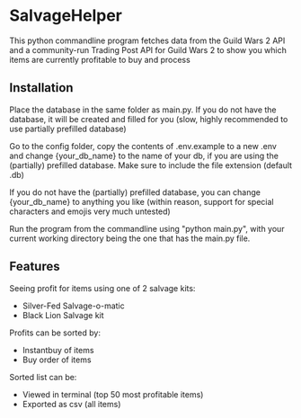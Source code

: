 # SalvageHelper

This python commandline program fetches data from the Guild Wars 2 API and a community-run Trading Post API for Guild Wars 2 to show you which items are currently profitable to buy and process

## Installation

Place the database in the same folder as main.py. If you do not have the database, it will be created and filled for you (slow, highly recommended to use partially prefilled database)

Go to the config folder, copy the contents of .env.example to a new .env and change {your_db_name} to the name of your db, if you are using the (partially) prefilled database. Make sure to include the file extension (default .db)

If you do not have the (partially) prefilled database, you can change {your_db_name} to anything you like (within reason, support for special characters and emojis very much untested)

Run the program from the commandline using "python main.py", with your current working directory being the one that has the main.py file.


## Features

Seeing profit for items using one of 2 salvage kits:
- Silver-Fed Salvage-o-matic
- Black Lion Salvage kit

Profits can be sorted by:
- Instantbuy of items
- Buy order of items

Sorted list can be:
- Viewed in terminal (top 50 most profitable items)
- Exported as csv (all items)